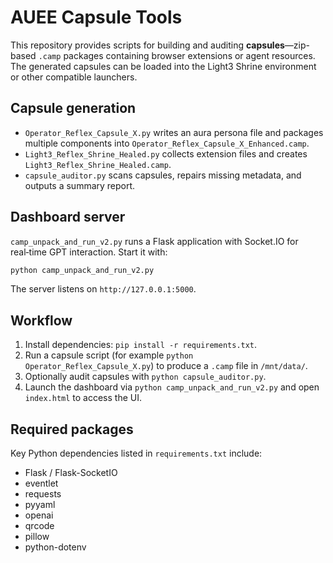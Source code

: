 # AUEE Capsule Tools

This repository provides scripts for building and auditing **capsules**—zip-based `.camp` packages containing browser extensions or agent resources. The generated capsules can be loaded into the Light3 Shrine environment or other compatible launchers.

## Capsule generation
- `Operator_Reflex_Capsule_X.py` writes an aura persona file and packages multiple components into `Operator_Reflex_Capsule_X_Enhanced.camp`.
- `Light3_Reflex_Shrine_Healed.py` collects extension files and creates `Light3_Reflex_Shrine_Healed.camp`.
- `capsule_auditor.py` scans capsules, repairs missing metadata, and outputs a summary report.

## Dashboard server
`camp_unpack_and_run_v2.py` runs a Flask application with Socket.IO for real‑time GPT interaction. Start it with:
```bash
python camp_unpack_and_run_v2.py
```
The server listens on `http://127.0.0.1:5000`.

## Workflow
1. Install dependencies: `pip install -r requirements.txt`.
2. Run a capsule script (for example `python Operator_Reflex_Capsule_X.py`) to produce a `.camp` file in `/mnt/data/`.
3. Optionally audit capsules with `python capsule_auditor.py`.
4. Launch the dashboard via `python camp_unpack_and_run_v2.py` and open `index.html` to access the UI.

## Required packages
Key Python dependencies listed in `requirements.txt` include:
- Flask / Flask-SocketIO
- eventlet
- requests
- pyyaml
- openai
- qrcode
- pillow
- python-dotenv
